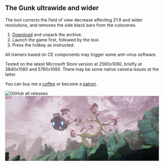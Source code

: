 ## The Gunk ultrawide and wider

The tool corrects the field of view decrease affecting 21:9 and wider resolutions, and removes the side black bars from the cutscenes.

1. [Download](/../../releases) and unpack the archive.
2. Launch the game first, followed by the tool.
3. Press the hotkey as instructed.

All trainers based on CE components may trigger some anti-virus software.

Tested on the latest Microsoft Store version at 2560x1080, briefly at 3840x1080 and 5760x1080. There may be some native camera issues at the latter.

You can buy me a [coffee](https://ko-fi.com/rozziroxx) or become a [patron](https://www.patreon.com/rozzi).

![GitHub all releases](https://img.shields.io/github/downloads/RoseTheFlower/TheGunkUltrawide/total?style=flat-square)
![](preview.jpg)
